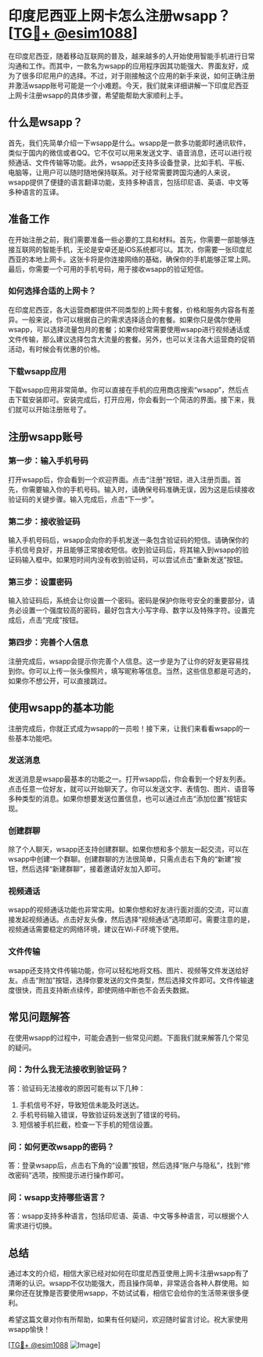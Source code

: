 # 印度尼西亚上网卡怎么注册wsapp？[[TG💪+ @esim1088](https://t.me/s/esim1088)]

在印度尼西亚，随着移动互联网的普及，越来越多的人开始使用智能手机进行日常沟通和工作。而其中，一款名为wsapp的应用程序因其功能强大、界面友好，成为了很多印尼用户的选择。不过，对于刚接触这个应用的新手来说，如何正确注册并激活wsapp账号可能是一个小难题。今天，我们就来详细讲解一下印度尼西亚上网卡注册wsapp的具体步骤，希望能帮助大家顺利上手。

## 什么是wsapp？

首先，我们先简单介绍一下wsapp是什么。wsapp是一款多功能即时通讯软件，类似于国内的微信或者QQ。它不仅可以用来发送文字、语音消息，还可以进行视频通话、文件传输等功能。此外，wsapp还支持多设备登录，比如手机、平板、电脑等，让用户可以随时随地保持联系。对于经常需要跨国沟通的人来说，wsapp提供了便捷的语言翻译功能，支持多种语言，包括印尼语、英语、中文等多种语言的互译。

## 准备工作

在开始注册之前，我们需要准备一些必要的工具和材料。首先，你需要一部能够连接互联网的智能手机，无论是安卓还是iOS系统都可以。其次，你需要一张印度尼西亚的本地上网卡。这张卡将是你连接网络的基础，确保你的手机能够正常上网。最后，你需要一个可用的手机号码，用于接收wsapp的验证短信。

### 如何选择合适的上网卡？

在印度尼西亚，各大运营商都提供不同类型的上网卡套餐，价格和服务内容各有差异。一般来说，你可以根据自己的需求选择适合的套餐。如果你只是偶尔使用wsapp，可以选择流量包月的套餐；如果你经常需要使用wsapp进行视频通话或文件传输，那么建议选择包含大流量的套餐。另外，也可以关注各大运营商的促销活动，有时候会有优惠的价格。

### 下载wsapp应用

下载wsapp应用非常简单。你可以直接在手机的应用商店搜索“wsapp”，然后点击下载安装即可。安装完成后，打开应用，你会看到一个简洁的界面。接下来，我们就可以开始注册账号了。

## 注册wsapp账号

### 第一步：输入手机号码

打开wsapp后，你会看到一个欢迎界面。点击“注册”按钮，进入注册页面。首先，你需要输入你的手机号码。输入时，请确保号码准确无误，因为这是后续接收验证码的关键步骤。输入完成后，点击“下一步”。

### 第二步：接收验证码

输入手机号码后，wsapp会向你的手机发送一条包含验证码的短信。请确保你的手机信号良好，并且能够正常接收短信。收到验证码后，将其输入到wsapp的验证码输入框中。如果短时间内没有收到验证码，可以尝试点击“重新发送”按钮。

### 第三步：设置密码

输入验证码后，系统会让你设置一个密码。密码是保护你账号安全的重要部分，请务必设置一个强度较高的密码，最好包含大小写字母、数字以及特殊字符。设置完成后，点击“完成”按钮。

### 第四步：完善个人信息

注册完成后，wsapp会提示你完善个人信息。这一步是为了让你的好友更容易找到你。你可以上传一张头像照片，填写昵称等信息。当然，这些信息都是可选的，如果你不想公开，可以直接跳过。

## 使用wsapp的基本功能

注册完成后，你就正式成为wsapp的一员啦！接下来，让我们来看看wsapp的一些基本功能吧。

### 发送消息

发送消息是wsapp最基本的功能之一。打开wsapp后，你会看到一个好友列表。点击任意一位好友，就可以开始聊天了。你可以发送文字、表情包、图片、语音等多种类型的消息。如果你想要发送位置信息，也可以通过点击“添加位置”按钮实现。

### 创建群聊

除了个人聊天，wsapp还支持创建群聊。如果你想和多个朋友一起交流，可以在wsapp中创建一个群聊。创建群聊的方法很简单，只需点击右下角的“新建”按钮，然后选择“新建群聊”，接着邀请好友加入即可。

### 视频通话

wsapp的视频通话功能也非常实用。如果你想和好友进行面对面的交流，可以直接发起视频通话。点击好友头像，然后选择“视频通话”选项即可。需要注意的是，视频通话需要稳定的网络环境，建议在Wi-Fi环境下使用。

### 文件传输

wsapp还支持文件传输功能，你可以轻松地将文档、图片、视频等文件发送给好友。点击“附加”按钮，选择你要发送的文件类型，然后选择文件即可。文件传输速度很快，而且支持断点续传，即使网络中断也不会丢失数据。

## 常见问题解答

在使用wsapp的过程中，可能会遇到一些常见问题。下面我们就来解答几个常见的疑问。

### 问：为什么我无法接收到验证码？

答：验证码无法接收的原因可能有以下几种：
1. 手机信号不好，导致短信未能及时送达。
2. 手机号码输入错误，导致验证码发送到了错误的号码。
3. 短信被手机拦截，检查一下手机的短信设置。

### 问：如何更改wsapp的密码？

答：登录wsapp后，点击右下角的“设置”按钮，然后选择“账户与隐私”，找到“修改密码”选项，按照提示进行操作即可。

### 问：wsapp支持哪些语言？

答：wsapp支持多种语言，包括印尼语、英语、中文等多种语言，可以根据个人需求进行切换。

## 总结

通过本文的介绍，相信大家已经对如何在印度尼西亚使用上网卡注册wsapp有了清晰的认识。wsapp不仅功能强大，而且操作简单，非常适合各种人群使用。如果你还在犹豫是否要使用wsapp，不妨试试看，相信它会给你的生活带来很多便利。

希望这篇文章对你有所帮助，如果有任何疑问，欢迎随时留言讨论。祝大家使用wsapp愉快！

[[TG💪+ @esim1088](https://t.me/s/esim1088) ![Image](https://i.postimg.cc/4NQfJmqS/Snipaste-2025-05-13-00-14-12.png)]